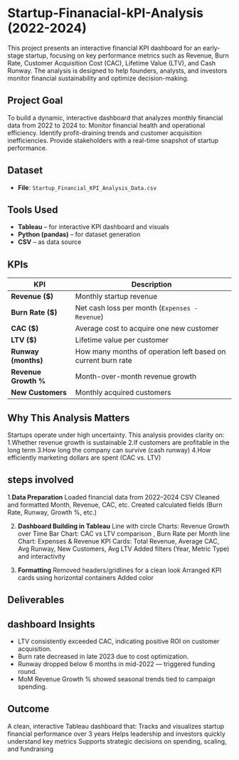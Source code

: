 # Startup-Finanacial-kPI-Analysis (2022-2024)

This project presents an interactive financial KPI dashboard for an early-stage startup, focusing on key performance metrics such as Revenue, Burn Rate, Customer Acquisition Cost (CAC), Lifetime Value (LTV), and Cash Runway. The analysis is designed to help founders, analysts, and investors monitor financial sustainability and optimize decision-making.

## Project Goal

To build a dynamic, interactive dashboard that analyzes monthly financial data from 2022 to 2024 to:
          Monitor financial health and operational efficiency.
          Identify profit-draining trends and customer acquisition inefficiencies.
          Provide stakeholders with a real-time snapshot of startup performance.


## Dataset

- **File**: `Startup_Financial_KPI_Analysis_Data.csv`

## Tools Used

- **Tableau** – for interactive KPI dashboard and visuals
- **Python (pandas)** – for dataset generation
- **CSV** – as data source


##  KPIs 

| KPI                | Description                                                   |
|--------------------|---------------------------------------------------------------|
| **Revenue ($)**     | Monthly startup revenue                                       |
| **Burn Rate ($)**   | Net cash loss per month (`Expenses - Revenue`)               |
| **CAC ($)**         | Average cost to acquire one new customer                     |
| **LTV ($)**         | Lifetime value per customer                                   |
| **Runway (months)** | How many months of operation left based on current burn rate |
| **Revenue Growth %**| Month-over-month revenue growth                               |
| **New Customers**   | Monthly acquired customers                                     |


## Why This Analysis Matters

Startups operate under high uncertainty. This analysis provides clarity on:
        1.Whether revenue growth is sustainable
        2.If customers are profitable in the long term
        3.How long the company can survive (cash runway)
        4.How efficiently marketing dollars are spent (CAC vs. LTV)

        
## steps involved

1.**Data Preparation**
Loaded financial data from 2022–2024 CSV
Cleaned and formatted Month, Revenue, CAC, etc.
Created calculated fields (Burn Rate, Runway, Growth %, etc.)

2. **Dashboard Building in Tableau**
Line  with circle Charts: Revenue Growth over Time
Bar Chart: CAC vs LTV comparison , Burn Rate per Month
line Chart: Expenses & Revenue 
KPI Cards: Total Revenue, Average CAC, Avg Runway, New Customers, Avg LTV
Added filters (Year, Metric Type) and interactivity

4. **Formatting**
Removed headers/gridlines for a clean look
Arranged KPI cards using horizontal containers
Added color 



##  Deliverables



## dashboard Insights

- LTV consistently exceeded CAC, indicating positive ROI on customer acquisition.
- Burn rate decreased in late 2023 due to cost optimization.
- Runway dropped below 6 months in mid-2022 — triggered funding round.
- MoM Revenue Growth % showed seasonal trends tied to campaign spending.


## Outcome

A clean, interactive Tableau dashboard that:
Tracks and visualizes startup financial performance over 3 years
Helps leadership and investors quickly understand key metrics
Supports strategic decisions on spending, scaling, and fundraising




